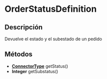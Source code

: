 # OrderStatusDefinition

## Descripción

Devuelve el estado y el subestado de un pedido

## Métodos

- **[ConnectorType](../Enums/README.md#ConnectorType)** getStatus()
- **Integer** getSubstatus()

